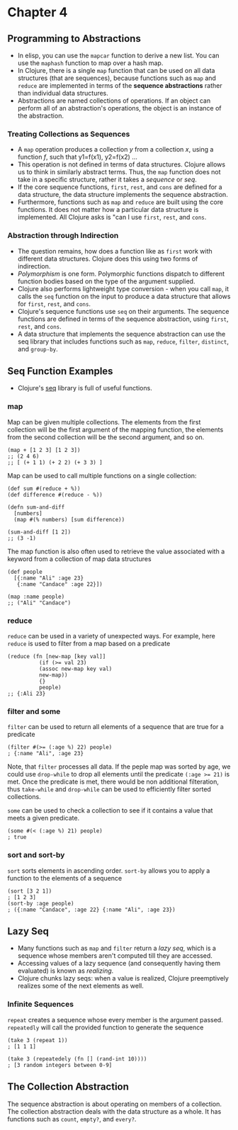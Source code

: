 # Chapter 4

## Programming to Abstractions

- In elisp, you can use the `mapcar` function to derive a new list. You can use the `maphash` function to map over a hash map.
- In Clojure, there is a single `map` function that can be used on all data structures (that are sequences), because  functions such as `map` and `reduce` are implemented in terms of the **sequence abstractions** rather than individual data structures.
- Abstractions are named collections of operations. If an object can perform all of an abstraction's operations, the object is an instance of the abstraction.

### Treating Collections as Sequences
- A `map` operation produces a collection *y* from a collection *x*, using a function *f*, such that y1=f(x1), y2=f(x2) ...
- This operation is not defined in terms of data structures. Clojure allows us to think in similarly abstract terms. Thus, the `map` function does not take in a specific structure, rather it takes a *sequence* or *seq*.
- If the core sequence functions, `first`, `rest`, and `cons` are defined for a data structure, the data structure implements the sequence abstraction.
- Furthermore, functions such as `map` and `reduce` are built using the core functions. It does not matter how a particular data structure is implemented. All Clojure asks is "can I use `first`, `rest`, and `cons`.

### Abstraction through Indirection
- The question remains, how does a function like as `first` work with different data structures. Clojure does this using two forms of indirection. 
- *Polymorphism* is one form. Polymorphic functions dispatch to different function bodies based on the type of the argument supplied. 
- Clojure also performs lightweight type conversion - when you call `map`, it calls the `seq` function on the input to produce a data structure that allows for `first`, `rest`, and `cons`.
- Clojure's sequence functions use `seq` on their arguments. The sequence functions are defined in terms of the sequence abstraction, using `first`, `rest`, and `cons`. 
- A data structure that implements the sequence abstraction can use the seq library that includes functions such as `map`, `reduce`, `filter`, `distinct`, and `group-by`.

## Seq Function Examples
- Clojure's [seq](https://clojure.org/reference/sequences) library is full of useful functions.

### map
Map can be given multiple collections. The elements from the first collection will be the first argument of the mapping function, the elements from the second collection will be the second argument, and so on.
```
(map + [1 2 3] [1 2 3])
;; (2 4 6) 
;; [ (+ 1 1) (+ 2 2) (+ 3 3) ]
```

Map can be used to call multiple functions on a single collection:
```
(def sum #(reduce + %))
(def difference #(reduce - %))

(defn sum-and-diff
  [numbers]
  (map #(% numbers) [sum difference))

(sum-and-diff [1 2])
;; (3 -1)
```

The map function is also often used to retrieve the value associated with a keyword from a collection of map data structures
```
(def people
  [{:name "Ali" :age 23}
   {:name "Candace" :age 22}])

(map :name people)
;; ("Ali" "Candace")
```

### reduce
`reduce` can be used in a variety of unexpected ways. For example, here `reduce` is used to filter from a map based on a predicate
```
(reduce (fn [new-map [key val]]
          (if (>= val 23)
          (assoc new-map key val)
          new-map))
          {}
          people)
;; {:Ali 23}
```

### filter and some
`filter` can be used to return all elements of a sequence that are true for a predicate
```
(filter #(>= (:age %) 22) people)
; {:name "Ali", :age 23}
```
Note, that `filter` processes all data. If the peple map was sorted by age, we could use `drop-while` to drop all elements until the predicate `(:age >= 21)` is met. Once the predicate is met, there would be non additional filteration, thus `take-while` and `drop-while` can be used to efficiently filter sorted collections.

`some` can be used to check a collection to see if it contains a value that meets a given predicate.
```
(some #(< (:age %) 21) people)
; true
```

### sort and sort-by
`sort` sorts elements in ascending order. `sort-by` allows you  to apply a function to the elements of a sequence
```
(sort [3 2 1])
; [1 2 3]
(sort-by :age people)
; ({:name "Candace", :age 22} {:name "Ali", :age 23})
```

## Lazy Seq
- Many functions such as `map` and `filter` return a *lazy seq*, which is a sequence whose members aren't computed till they are accessed. 
- Accessing values of a lazy sequence (and consequently having them evaluated) is known as *realizing*. 
- Clojure chunks lazy seqs: when a value is realized, Clojure preemptively realizes some of the next elements as well.

### Infinite Sequences
`repeat` creates a sequence whose every member is the argument passed. `repeatedly` will call the provided function to generate the sequence
```
(take 3 (repeat 1))
; [1 1 1]

(take 3 (repeatedely (fn [] (rand-int 10))))
; [3 random integers between 0-9]
```

## The Collection Abstraction
The sequence abstraction is about operating on members of a collection. The collection abstraction deals with the data structure as a whole. It has functions such as `count`, `empty?`, and `every?`.
